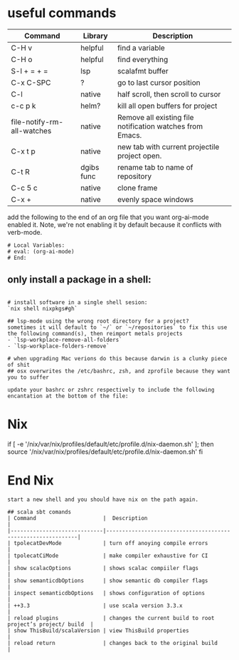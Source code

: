 # useful commands

| Command       | Library   | Description                                                         |
|---------------|-----------|---------------------------------------------------------------------|
| C-H v                     | helpful   | find a variable                                         |
| C-H o                     | helpful   | find everything                                         |
| S-l + = + =               | lsp       | scalafmt buffer                                         |
| C-x C-SPC                 | ?         |  go to last cursor position                             |
| C-l                       | native    |  half scroll, then scroll to cursor                     |
| c-c p k                   | helm?     | kill all open buffers for project                       |
| file-notify-rm-all-watches| native    |Remove all existing file notification watches from Emacs.|
| C-x t p                   | native    |new tab with current projectile project open.            |
| C-t R                     | dgibs func| rename tab to name of repository                        |
| C-c 5 c                   | native    | clone frame                                             |
| C-x +                     | native    | evenly space windows                                    |




add the following to the end of an org file that you want org-ai-mode enabled it. Note, we're not enabling it by default because it conflicts with verb-mode. 
```
# Local Variables:
# eval: (org-ai-mode)
# End:
```

## only install a package in a shell:
```

# install software in a single shell sesion:
`nix shell nixpkgs#gh`

## lsp-mode using the wrong root directory for a project?
sometimes it will default to `~/` or `~/repositories` to fix this use the following command(s), then reimport metals projects
- `lsp-workplace-remove-all-folders`
- `lsp-workplace-folders-remove`

# when upgrading Mac verions do this because darwin is a clunky piece of shit
## osx overwrites the /etc/bashrc, zsh, and zprofile because they want you to suffer

update your bashrc or zshrc respectively to include the following encantation at the bottom of the file:
```
# Nix
if [ -e '/nix/var/nix/profiles/default/etc/profile.d/nix-daemon.sh' ]; then
  source '/nix/var/nix/profiles/default/etc/profile.d/nix-daemon.sh'
fi
# End Nix

```
start a new shell and you should have nix on the path again.

## scala sbt comands
| Command                     |  Description                                                |
|-----------------------------|-------------------------------------------------------------|
| tpolecatDevMode             | turn off anoying compile errors                             |
| tpolecatCiMode              | make compiler exhaustive for CI                             |
| show scalacOptions          | shows scalac compiiler flags                                |
| show semanticdbOptions      | show semantic db compiler flags                             |
| inspect semanticdbOptions   | shows configuration of options                              |
| ++3.3                       | use scala version 3.3.x                                     | 
| reload plugins              | changes the current build to root project’s project/ build  |
| show ThisBuild/scalaVersion | view ThisBuild properties                                   |
| reload return               | changes back to the original build                          |

